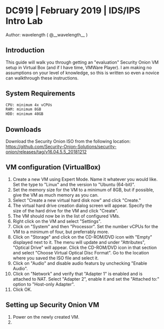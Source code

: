 # DC919  |  February 2019  |  IDS/IPS Intro Lab
Author: wavelength  ( @\_\_wavelength\_\_ )

## Introduction
This guide will walk you through getting an "evaluation" Security Onion VM setup in Virtual Box (and if I have time, VMWare Player).   I am making no assumptions on your level of knowledge, so this is written so even a novice can walkthrough these instructions.

## System Requirements
```sh
CPU: minimum 4x vCPUs
RAM: minimum 8GB
HDD: minimum 40GB
```

## Downloads

Download the Security Onion ISO from the following location:
https://github.com/Security-Onion-Solutions/security-onion/releases/tag/v16.04.5.5_20181212


## VM configuration (VirtualBox)

  1.  Create a new VM using Expert Mode.   Name it whatever you would like.   Set the type to "Linux" and the version to "Ubuntu (64-bit)".
  2.  Set the memory size for the VM to a minimum of 8GB, but if possible, give the VM as much memory as you can.
  3.  Select "Create a new virtual hard disk now" and click "Create."
  4.  The virtual hard drive creation dialog screen will appear.   Specify the size of the hard drive for the VM and click "Create".
  5.  The VM should now be in the list of configured VMs.    
  6.  Right click on the VM and select "Settings".
  7.  Click on "System" and then "Processor".   Set the number vCPUs for the VM to a minimum of four, but preferrably more.
  8.  Click on "Storage" and click on the CD-ROM/DVD icon with "Empty" displayed next to it.    The menu will update and under "Attributes", "Optical Drive" will appear.   Click the CD-ROM/DVD icon in that section and select "Choose Virtual Optical Disc Format".  Go to the location where you saved the ISO file and select it.
  9.  Click on "Audio" and disable audio featurs by unchecking "Enable Audio".
  10. Click on "Network" and verify that "Adapter 1" is enabled and is attached to NAT.   Select "Adapter 2", enable it and set the "Attached to:" option to "Host-only Adapter". 
  11. Click OK.
  
 ## Setting up Security Onion VM
  1.  Power on the newly created VM.
  2.  
